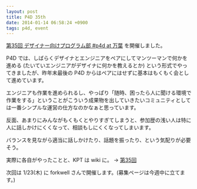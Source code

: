 ```yaml
---
layout: post
title: P4D 35th
date: 2014-01-14 06:58:24 +0900
tags: p4d, event
---
```

[第35回 デザイナー向けプログラム部 #p4d at 万葉](http://connpass.com/event/4624/) を開催しました。

P4D では、しばらくデザイナとエンジニアをペアにしてマンツーマンで何かを進める (たいていエンジニアがデザイナに何かを教えるとか) という形式でやってきましたが、昨年末最後の P4D からはペアにはせずに基本はもくもく会として進めています。

エンジニアも作業を進められるし、やっぱり「随時、困ったら人に聞ける環境で作業をする」ということがこういう成果物を出していきたいコミュニティとしては一番シンプルな運営の仕方なのかなぁと思っています。

反面、あまりにみんながもくもくとやりすぎてしまうと、参加歴の浅い人は特に人に話しかけにくくなって、相談もしにくくなってしまいます。

バランスを見ながら適当に話しかけたり、話題を振ったり、という気配りが必要そう。

実際に各自がやったことと、KPT は wiki に。 -> [第35回](https://github.com/prog4designer/meetups/wiki/第35回)

次回は 1/23(木) に forkwell さんで開催します。(募集ページは今週中に立てます。)
